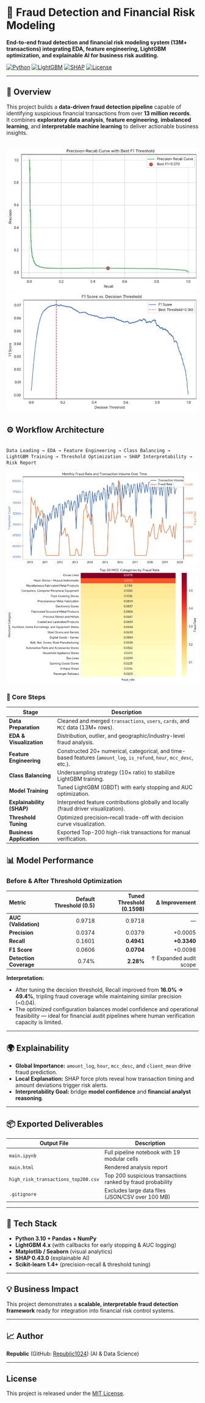 
# 🧠 Fraud Detection and Financial Risk Modeling
**End-to-end fraud detection and financial risk modeling system (13M+ transactions) integrating EDA, feature engineering, LightGBM optimization, and explainable AI for business risk auditing.**

[![Python](https://img.shields.io/badge/Python-3.10%2B-blue.svg)]()
[![LightGBM](https://img.shields.io/badge/LightGBM-4.x-green.svg)]()
[![SHAP](https://img.shields.io/badge/SHAP-ExplainableAI-orange.svg)]()
[![License](https://img.shields.io/badge/license-MIT-lightgrey.svg)]()

---

## 📘 Overview
This project builds a **data-driven fraud detection pipeline** capable of identifying suspicious financial transactions from over **13 million records**.  
It combines **exploratory data analysis**, **feature engineering**, **imbalanced learning**, and **interpretable machine learning** to deliver actionable business insights.

![img_3.png](img_3.png)
![img_2.png](img_2.png)
---

## ⚙️ Workflow Architecture
```

Data Loading → EDA → Feature Engineering → Class Balancing →
LightGBM Training → Threshold Optimization → SHAP Interpretability → Risk Report

```
![img_1.png](img_1.png)
![img.png](img.png)
### 🧩 Core Steps
| Stage | Description |
|-------|--------------|
| **Data Preparation** | Cleaned and merged `transactions`, `users`, `cards`, and `MCC` data (13M+ rows). |
| **EDA & Visualization** | Distribution, outlier, and geographic/industry-level fraud analysis. |
| **Feature Engineering** | Constructed 20+ numerical, categorical, and time-based features (`amount_log`, `is_refund`, `hour`, `mcc_desc`, etc.). |
| **Class Balancing** | Undersampling strategy (10× ratio) to stabilize LightGBM training. |
| **Model Training** | Tuned LightGBM (GBDT) with early stopping and AUC optimization. |
| **Explainability (SHAP)** | Interpreted feature contributions globally and locally (fraud driver visualization). |
| **Threshold Tuning** | Optimized precision–recall trade-off with decision curve visualization. |
| **Business Application** | Exported Top-200 high-risk transactions for manual verification. |

## 📊 Model Performance

### Before & After Threshold Optimization

| Metric                 | Default Threshold (0.5) | Tuned Threshold (0.1598) |          Δ Improvement |
| :--------------------- | ----------------------: | -----------------------: | ---------------------: |
| **AUC (Validation)**   |                  0.9718 |                   0.9718 |                      — |
| **Precision**          |                  0.0374 |                   0.0379 |                +0.0005 |
| **Recall**             |                  0.1601 |               **0.4941** |            **+0.3340** |
| **F1 Score**           |                  0.0606 |               **0.0704** |                +0.0098 |
| **Detection Coverage** |                   0.74% |                **2.28%** | ↑ Expanded audit scope |

**Interpretation:**  
- After tuning the decision threshold, Recall improved from **16.0% → 49.4%**, tripling fraud coverage while maintaining similar precision (~0.04).  
- The optimized configuration balances model confidence and operational feasibility — ideal for financial audit pipelines where human verification capacity is limited.

---

## 🌍 Explainability
- **Global Importance:** `amount_log`, `hour`, `mcc_desc`, and `client_mean` drive fraud prediction.  
- **Local Explanation:** SHAP force plots reveal how transaction timing and amount deviations trigger risk alerts.  
- **Interpretability Goal:** bridge **model confidence** and **financial analyst reasoning**.

---

## 📦 Exported Deliverables
| Output File | Description |
|--------------|-------------|
| `main.ipynb` | Full pipeline notebook with 19 modular cells |
| `main.html` | Rendered analysis report |
| `high_risk_transactions_top200.csv` | Top 200 suspicious transactions ranked by fraud probability |
| `.gitignore` | Excludes large data files (JSON/CSV over 100 MB) |

---

## 🧰 Tech Stack
- **Python 3.10 + Pandas + NumPy**
- **LightGBM 4.x** (with callbacks for early stopping & AUC logging)
- **Matplotlib / Seaborn** (visual analytics)
- **SHAP 0.43.0** (explainable AI)
- **Scikit-learn 1.4+** (precision-recall & threshold tuning)

---

## 💡 Business Impact
This project demonstrates a **scalable, interpretable fraud detection framework** ready for integration into financial risk control systems.  

---

## 📈 Author
**Republic** (GitHub: [Republic1024](https://github.com/Republic1024))   (AI & Data Science)  

---

## License
This project is released under the [MIT License](LICENSE).

